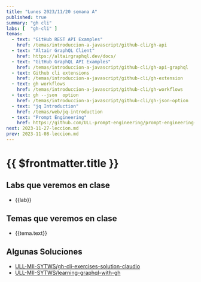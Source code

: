 ```yaml
---
title: "Lunes 2023/11/20 semana A"
published: true
summary: "gh cli"
labs: [  "gh-cli" ]
temas: 
  - text: "GitHub REST API Examples"
    href: /temas/introduccion-a-javascript/github-cli/gh-api 
  - text: "Altair GraphQL Client"
    href: https://altairgraphql.dev/docs/
  - text: "GitHub GraphQL API Examples"
    href: /temas/introduccion-a-javascript/github-cli/gh-api-graphql 
  - text: Github cli extensions
    href: /temas/introduccion-a-javascript/github-cli/gh-extension
  - text: gh workflows
    href: /temas/introduccion-a-javascript/github-cli/gh-workflows
  - text: gh --json  option
    href: /temas/introduccion-a-javascript/github-cli/gh-json-option
  - text: "jq Introduction"
    href: /temas/web/jq-introduction
  - text: "Prompt Engineering"
    href: https://github.com/ULL-prompt-engineering/prompt-engineering-101 
next: 2023-11-27-leccion.md
prev: 2023-11-08-leccion.md 
---
```

# {{ $frontmatter.title }}

## Labs que veremos en clase

<ul>
    <li  v-for="(lab, index) in $frontmatter.labs" :key="index">
    <a :href="'/practicas/'+lab">{{lab}}</a>
    </li>
</ul>

## Temas que veremos en clase


<ul>
    <li  v-for="(tema, index) in $frontmatter.temas" :key="index">
    <a :href="tema.href" target="_blank">{{tema.text}}</a>
    </li>
</ul>

## Algunas Soluciones

* [ULL-MII-SYTWS/gh-cli-exercises-solution-claudio](https://github.com/ULL-MII-SYTWS/gh-cli-exercises-solution-claudio)
* [ULL-MII-SYTWS/learning-graphql-with-gh](https://github.com/ULL-MII-SYTWS/learning-graphql-with-gh)


